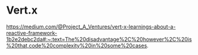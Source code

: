 # Vert.x

https://medium.com/@Project_A_Ventures/vert-x-learnings-about-a-reactive-framework-1b2e2debc2da#:~:text=The%20disadvantage%2C%20however%2C%20is%20that,code%20complexity%20in%20some%20cases.
